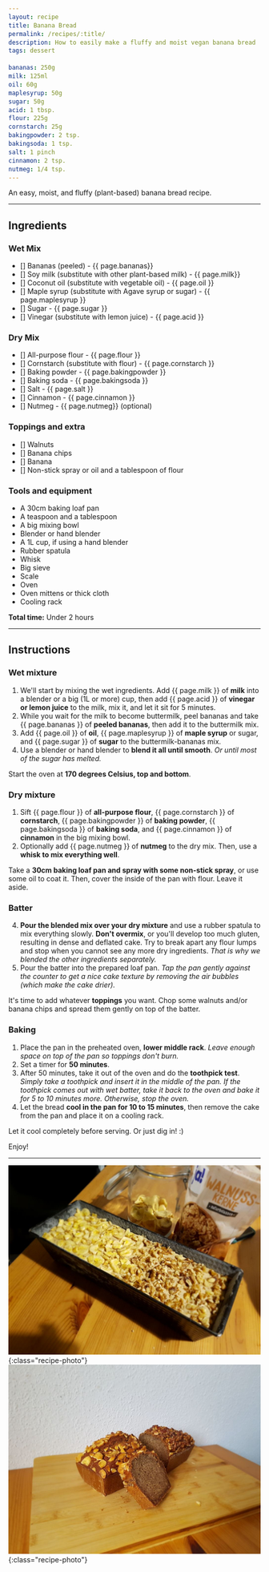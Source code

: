 ```yaml
---
layout: recipe
title: Banana Bread
permalink: /recipes/:title/
description: How to easily make a fluffy and moist vegan banana bread
tags: dessert

bananas: 250g
milk: 125ml
oil: 60g
maplesyrup: 50g
sugar: 50g
acid: 1 tbsp.
flour: 225g
cornstarch: 25g
bakingpowder: 2 tsp.
bakingsoda: 1 tsp.
salt: 1 pinch
cinnamon: 2 tsp.
nutmeg: 1/4 tsp.
---
```


An easy, moist, and fluffy (plant-based) banana bread recipe.

---

## Ingredients

### Wet Mix

- [] Bananas (peeled) - {{ page.bananas}}
- [] Soy milk (substitute with other plant-based milk) - {{ page.milk}}
- [] Coconut oil (substitute with vegetable oil) - {{ page.oil }}
- [] Maple syrup (substitute with Agave syrup or sugar) - {{ page.maplesyrup }}
- [] Sugar - {{ page.sugar }}
- [] Vinegar (substitute with lemon juice) - {{ page.acid }}

### Dry Mix

- [] All-purpose flour - {{ page.flour }}
- [] Cornstarch (substitute with flour) - {{ page.cornstarch }}
- [] Baking powder - {{ page.bakingpowder }}
- [] Baking soda - {{ page.bakingsoda }}
- [] Salt - {{ page.salt }}
- [] Cinnamon - {{ page.cinnamon }}
- [] Nutmeg - {{ page.nutmeg}} (optional)

### Toppings and extra

- [] Walnuts
- [] Banana chips
- [] Banana
- [] Non-stick spray or oil and a tablespoon of flour

### Tools and equipment

- A 30cm baking loaf pan
- A teaspoon and a tablespoon
- A big mixing bowl
- Blender or hand blender
- A 1L cup, if using a hand blender
- Rubber spatula
- Whisk
- Big sieve
- Scale
- Oven
- Oven mittens or thick cloth
- Cooling rack

**Total time:** Under 2 hours

---

## Instructions

### Wet mixture

1. We'll start by mixing the wet ingredients. Add {{ page.milk }} of **milk** into a blender or a big (1L or more) cup, then add {{ page.acid }} of **vinegar or lemon juice** to the milk, mix it, and let it sit for 5 minutes.
2. While you wait for the milk to become buttermilk, peel bananas and take {{ page.bananas }} of **peeled bananas**, then add it to the buttermilk mix.
3. Add {{ page.oil }} of **oil**, {{ page.maplesyrup }} of **maple syrup** or sugar, and {{ page.sugar }} of **sugar** to the buttermilk-bananas mix.
4. Use a blender or hand blender to **blend it all until smooth**. _Or until most of the sugar has melted._

Start the oven at **170 degrees Celsius, top and bottom**.

### Dry mixture

1. Sift {{ page.flour }} of **all-purpose flour**, {{ page.cornstarch }} of **cornstarch**, {{ page.bakingpowder }} of **baking powder**, {{ page.bakingsoda }} of **baking soda**, and {{ page.cinnamon }} of **cinnamon** in the big mixing bowl.
2. Optionally add {{ page.nutmeg }} of **nutmeg** to the dry mix. Then, use a **whisk to mix everything well**.

Take a **30cm baking loaf pan and spray with some non-stick spray**, or use some oil to coat it. Then, cover the inside of the pan with flour. Leave it aside.

### Batter

4.  **Pour the blended mix over your dry mixture** and use a rubber spatula to mix everything slowly. **Don't overmix**, or you'll develop too much gluten, resulting in dense and deflated cake. Try to break apart any flour lumps and stop when you cannot see any more dry ingredients. _That is why we blended the other ingredients separately._
5.  Pour the batter into the prepared loaf pan. _Tap the pan gently against the counter to get a nice cake texture by removing the air bubbles (which make the cake drier)._

It's time to add whatever **toppings** you want. Chop some walnuts and/or banana chips and spread them gently on top of the batter.

### Baking

1.  Place the pan in the preheated oven, **lower middle rack**. _Leave enough space on top of the pan so toppings don't burn._
2.  Set a timer for **50 minutes**.
3.  After 50 minutes, take it out of the oven and do the **toothpick test**. _Simply take a toothpick and insert it in the middle of the pan. If the toothpick comes out with wet batter, take it back to the oven and bake it for 5 to 10 minutes more. Otherwise, stop the oven._
4.  Let the bread **cool in the pan for 10 to 15 minutes**, then remove the cake from the pan and place it on a cooling rack.

Let it cool completely before serving. Or just dig in! :)

Enjoy!

---

![Banana Bread Before](/assets/recipes/banana_bread_before.jpg){:class="recipe-photo"}
![Banana Bread After](/assets/recipes/banana_bread_after.jpg){:class="recipe-photo"}